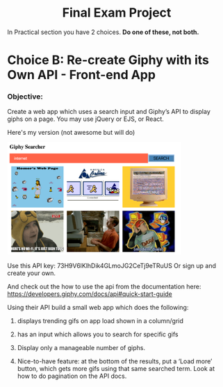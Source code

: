 <center>

# Final Exam Project

</center>

In Practical section you have 2 choices.  **Do one of these, not both.**  

# Choice B: Re-create Giphy with its Own API - Front-end App

### Objective: 

Create a web app which uses a search input and Giphy’s API to display giphs on a page. You may use jQuery or EJS, or React.

Here's my version (not awesome but will do)

<img src="../images/giphy_searcher.png" width="400px">


Use this API key: 73H9V6lKlhDik4GLmoJG2CeTj9eTRuUS
Or sign up and create your own.

And check out the how to use the api from the documentation here: https://developers.giphy.com/docs/api#quick-start-guide

Using their API build a small web app which does the following:

1. displays trending gifs on app load shown in a column/grid
2. has an input which allows you to search for specific gifs
3. Display only a manageable number of giphs.

3. Nice-to-have feature: at the bottom of the results, put a ‘Load more’ button, which gets more gifs using that same searched term. Look at how to do pagination on the API docs.

